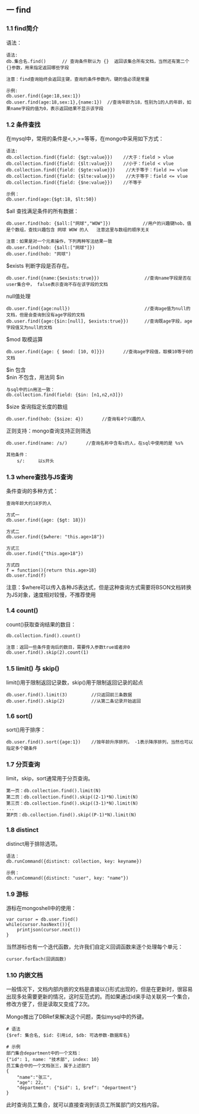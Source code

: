 ## 一 find
### 1.1 find简介
语法：
```
语法:
db.集合名.find()      // 查询条件默认为 {}  返回该集合所有文档，当然还有第二个{}参数，用来指定返回哪些字段

注意：find查询始终会返回主键，查询的条件参数内，键的值必须是常量

示例:
db.user.find({age:18,sex:1})
db.user.find(age:18,sex:1},{name:1})  //查询年龄为18，性别为1的人的年龄，如果name字段的值为0，表示返回结果不显示该字段
```
 
### 1.2 条件查找
在mysql中，常用的条件是<,>,>=等等，在mongo中采用如下方式：
```
语法:
db.collection.find({field: {$gt:value}})    //大于：field > vlue
db.collection.find({field: {$lt:value}})    //小于：field < vlue
db.collection.find({field: {$gte:value}})    //大于等于：field >= vlue
db.collection.find({field: {$lte:value}})    //大于等于：field <= vlue
db.collection.find({field: {$ne:value}})    //不等于

示例：
db.user.find(age:{$gt:18, $lt:50})
```

$all 查找满足条件的所有数据：
```
db.user.find(hob: {$all:["网球","WOW"]})            //用户的兴趣键hob，值是个数组，查找兴趣包含 网球 WOW 的人   注意这里与数组的顺序无关

注意：如果是对一个元素操作，下列两种写法结果一致
db.user.find(hob: {$all:["网球"]})
db.user.find(hob: "网球")
```

$exists 判断字段是否存在。
```
db.user.find({name:{$exists:true}})                 //查询name字段是否在user集合中， false表示查询不存在该字段的文档
```

null值处理
```
db.user.find({age:null})                            //查询age值为null的文档，但是会查询到没有age字段的文档
db.user.find({age:{$in:[null], $exists:true}})      //查询既age字段，age字段值又为null的文档
```

$mod 取模运算
```
db.user.find({age: { $mod: [10, 0]}})       //查询age字段值，取模10等于0的文档
```

$in 包含   
$nin 不包含，用法同 $in
```
与sql中的in用法一致：
db.collection.find(field: {$in: [n1,n2,n3]})
```

$size 查询指定长度的数组
```
db.user.find(hob: {$size: 4})       //查询有4个兴趣的人
```

正则支持：mongo查询支持正则筛选
```
db.user.find(name: /s/)       //查询名称中含有s的人，在sql中使用的是 %s%

其他条件：
    s/:     以s开头

```

### 1.3 where查找与JS查询
条件查询的多种方式：
```
查询年龄大约18岁的人

方式一
db.user.find({age: {$gt: 18}})

方式二
db.user.find({$where: "this.age>18"})

方式三
db.user.find({"this.age>18"})

方式四
f = function(){return this.age>18}
db.user.find(f)
```
注意：$where可以传入各种JS表达式，但是这种查询方式需要将BSON文档转换为JS对象，速度相对较慢，不推荐使用
### 1.4 count()
count()获取查询结果的数目：
```
db.collection.find().count()

注意：返回一些条件查询后的数目，需要传入参数true或者非0
db.user.find().skip(2).count(1)
```
### 1.5 limit() 与 skip()
limit()用于限制返回记录数，skip()用于限制返回记录的起点
```
db.user.find().limit(3)         //只返回前三条数据
db.user.find().skip(2)          //从第二条记录开始返回

```
### 1.6 sort()
sort()用于排序：
```
db.user.find().sort({age:1})    //按年龄升序排列， -1表示降序排列，当然也可以指定多个键条件
```
### 1.7 分页查询
limit，skip，sort通常用于分页查询。  
```
第一页：db.collection.find().limit(N)
第二页：db.collection.find().skip((2-1)*N).limit(N)
第三页：db.collection.find().skip((3-1)*N).limit(N)
...
第P页：db.collection.find().skip((P-1)*N).limit(N)
```
### 1.8 distinct
distinct用于排除选项。
```
语法：
db.runCommand({distinct: collection, key: keyname})

示例：
db.runCommand({distinct: "user", key: "name"})
```
### 1.9 游标
游标在mongoshell中的使用：
```
var cursor = db.user.find()
while(cursor.hasNext()){
    printjson(cursor.next())
}
```
当然游标也有一个迭代函数，允许我们自定义回调函数来逐个处理每个单元：
```
cursor.forEach(回调函数)
```

### 1.10 内嵌文档

一般情况下，文档内部内嵌的文档是直接以{}形式出现的，但是在更新时，很容易出现多处需要更新的情况，这时反范式的。而如果通过id来手动关联另一个集合，修改方便了，但是读取又变成了2次。  

Mongo推出了DBRef来解决这个问题，类似mysql中的外键。 
```
# 语法
{$ref: 集合名, $id: 引用id, $db: 可选参数-数据库名}

# 示例
部门集合department中的一个文档：
{"id": 1, name: "技术部", index: 10}
员工集合中的一个文档张三，属于上述部门
{
    "name":"张三",
    "age": 22,
    "department": {"$id": 1, $ref": "department"}
}
```
此时查询员工集合，就可以直接查询到该员工所属部门的文档内容。

